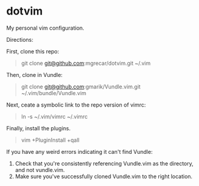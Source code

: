 dotvim
======

My personal vim configuration.

Directions:

First, clone this repo:

> git clone git@github.com:mgrecar/dotvim.git ~/.vim

Then, clone in Vundle:

> git clone git@github.com:gmarik/Vundle.vim.git ~/.vim/bundle/Vundle.vim

Next, ceate a symbolic link to the repo version of vimrc:

> ln -s ~/.vim/vimrc ~/.vimrc

Finally, install the plugins.

> vim +PluginInstall +qall

If you have any weird errors indicating it can't find Vundle:
1. Check that you're consistently referencing Vundle.vim as the directory, and not vundle.vim.
2. Make sure you've successfully cloned Vundle.vim to the right location. 
